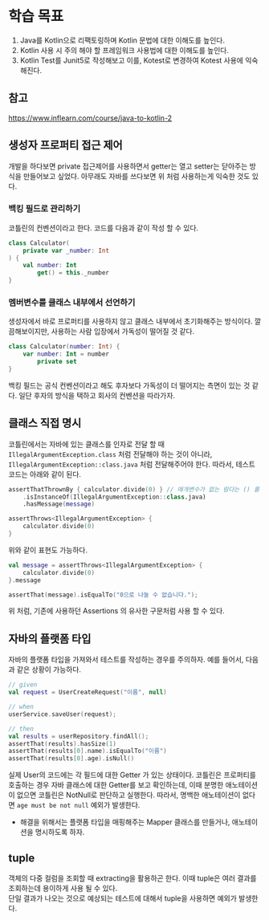 # 학습 목표

1. Java를 Kotlin으로 리팩토링하며 Kotlin 문법에 대한 이해도를 높인다.
2. Kotlin 사용 시 주의 해야 할 프레임워크 사용법에 대한 이해도를 높인다.
3. Kotlin Test를 Junit5로 작성해보고 이를, Kotest로 변경하여 Kotest 사용에 익숙해진다.

## 참고

https://www.inflearn.com/course/java-to-kotlin-2

## 생성자 프로퍼티 접근 제어

개발을 하다보면 private 접근제어를 사용하면서 getter는 열고 setter는 닫아주는 방식을 만들어보고 싶었다.
아무래도 자바를 쓰다보면 위 처럼 사용하는게 익숙한 것도 있다.

### 백킹 필드로 관리하기

코틀린의 컨벤션이라고 한다. 코드를 다음과 같이 작성 할 수 있다.

```kotlin
class Calculator(
    private var _number: Int
) {
    val number: Int
        get() = this._number
}
```

### 멤버변수를 클래스 내부에서 선언하기

생성자에서 바로 프로퍼티를 사용하지 않고 클래스 내부에서 초기화해주는 방식이다.
깔끔해보이지만, 사용하는 사람 입장에서 가독성이 떨어질 것 같다.

```kotlin
class Calculator(number: Int) {
    var number: Int = number
        private set
}
```

백킹 필드는 공식 컨벤션이라고 해도 후자보다 가독성이 더 떨어지는 측면이 있는 것 같다.
일단 후자의 방식을 택하고 회사의 컨벤션을 따라가자.

## 클래스 직접 명시

코틀린에서는 자바에 있는 클래스를 인자로 전달 할 때
`IllegalArgumentException.class` 처럼 전달해야 하는 것이 아니라, `IllegalArgumentException::class.java` 처럼 전달해주어야 한다.
따라서, 테스트 코드는 아래와 같이 된다.

```kotlin
assertThatThrownBy { calculator.divide(0) } // 매개변수가 없는 람다는 () 를 제거하여 표현 할 수 있다.
    .isInstanceOf(IllegalArgumentException::class.java)
    .hasMessage(message)
```

```kotlin
assertThrows<IllegalArgumentException> {
    calculator.divide(0)
}
```

위와 같이 표현도 가능하다.

```kotlin
val message = assertThrows<IllegalArgumentException> {
    calculator.divide(0)
}.message

assertThat(message).isEqualTo("0으로 나눌 수 없습니다.");
```

위 처럼, 기존에 사용하던 Assertions 의 유사한 구문처럼 사용 할 수 있다.

## 자바의 플랫폼 타입

자바의 플랫폼 타입을 가져와서 테스트를 작성하는 경우를 주의하자.
예를 들어서, 다음과 같은 상황이 가능하다.

```kotlin
// given
val request = UserCreateRequest("이름", null)

// when
userService.saveUser(request);

// then
val results = userRepository.findAll();
assertThat(results).hasSize(1)
assertThat(results[0].name).isEqualTo("이름")
assertThat(results[0].age).isNull()
```
실제 User의 코드에는 각 필드에 대한 Getter 가 있는 상태이다.
코틀린은 프로퍼티를 호출하는 경우 자바 클래스에 대한 Getter를 보고 확인하는데, 이때 분명한 애노테이션이 없으면
코틀린은 NotNull로 판단하고 실행한다. 따라서, 명백한 애노테이션이 없다면 `age must be not null` 예외가 발생한다.

- 해결을 위해서는 플랫폼 타입을 매핑해주는 Mapper 클래스를 만들거나, 애노테이션을 명시하도록 하자.

## tuple
객체의 다중 컬럼을 조회할 때 extracting을 활용하곤 한다. 이때 tuple은 여러 결과를 조회하는데 용이하게 사용 될 수 있다.  
단일 결과가 나오는 것으로 예상되는 테스트에 대해서 tuple을 사용하면 예외가 발생한다.

